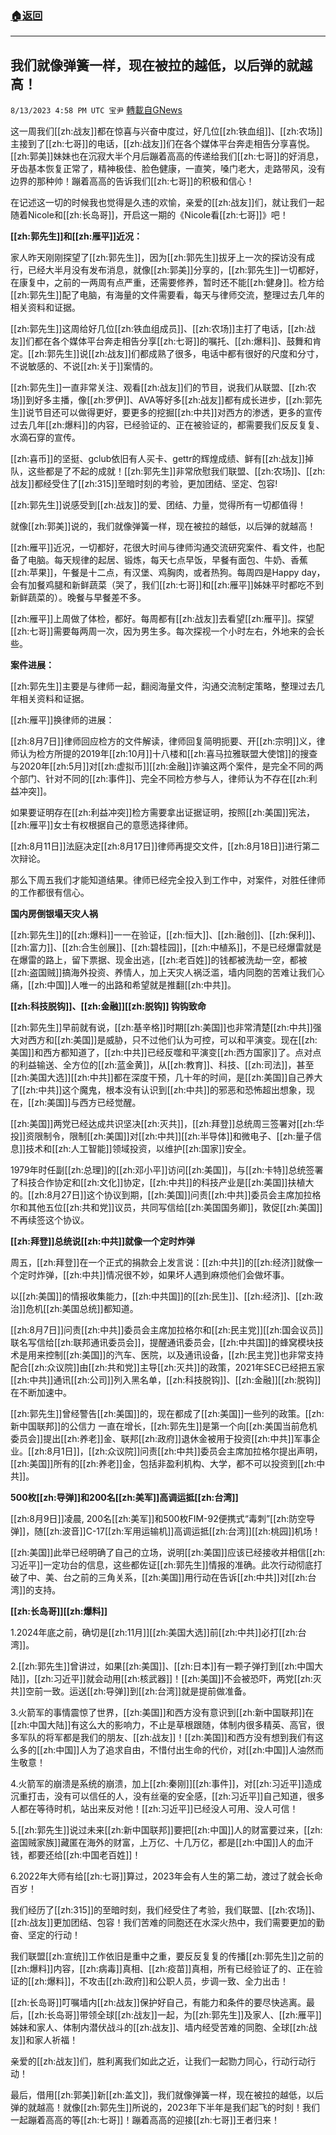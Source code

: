 ###  [:house:返回](README.md)
---


## 我们就像弹簧一样，现在被拉的越低，以后弹的就越高！
`8/13/2023 4:58 PM UTC 宝尹` [轉載自GNews](https://gnews.org/articles/1550291)

这一周我们[[zh:战友]]都在惊喜与兴奋中度过，好几位[[zh:铁血组]]、[[zh:农场]]主接到了[[zh:七哥]]的电话，[[zh:战友]]们在各个媒体平台奔走相告分享喜悦。[[zh:郭美]]妹妹也在沉寂大半个月后蹦着高高的传递给我们[[zh:七哥]]的好消息，牙齿基本恢复正常了，精神极佳、脸色健康，一直笑，嗓门老大，走路带风，没有边界的那种帅！蹦着高高的告诉我们[[zh:七哥]]的积极和信心！

在记述这一切的时候我也觉得是久违的欢愉，亲爱的[[zh:战友]]们，就让我们一起随着Nicole和[[zh:长岛哥]]，开启这一期的《Nicole看[[zh:七哥]]》吧！

**[[zh:郭先生]]和[[zh:雁平]]近况：**

家人昨天刚刚探望了[[zh:郭先生]]，因为[[zh:郭先生]]拔牙上一次的探访没有成行，已经大半月没有发布消息，就像[[zh:郭美]]分享的，[[zh:郭先生]]一切都好，在康复中，之前的一两周有点严重，还需要修养，暂时还不能[[zh:健身]]。检方给[[zh:郭先生]]配了电脑，有海量的文件需要看，每天与律师交流，整理过去几年的相关资料和证据。

[[zh:郭先生]]这周给好几位[[zh:铁血组成员]]、[[zh:农场]]主打了电话，[[zh:战友]]们都在各个媒体平台奔走相告分享[[zh:七哥]]的嘱托、[[zh:爆料]]、鼓舞和肯定。[[zh:郭先生]]说[[zh:战友]]们都成熟了很多，电话中都有很好的尺度和分寸，不说敏感的、不说[[zh:关于]]案情的。

[[zh:郭先生]]一直非常关注、观看[[zh:战友]]们的节目，说我们从联盟、[[zh:农场]]到好多主播，像[[zh:罗伊]]、AVA等好多[[zh:战友]]都有成长进步，[[zh:郭先生]]说节目还可以做得更好，要更多的挖掘[[zh:中共]]对西方的渗透，更多的宣传过去几年[[zh:爆料]]的内容，已经验证的、正在被验证的，都需要我们反反复复、水滴石穿的宣传。

[[zh:喜币]]的坚挺、gclub依旧有人买卡、gettr的辉煌成绩、鲜有[[zh:战友]]掉队，这些都是了不起的成就！[[zh:郭先生]]非常欣慰我们联盟、[[zh:农场]]、[[zh:战友]]都经受住了[[zh:315]]至暗时刻的考验，更加团结、坚定、包容!

[[zh:郭先生]]说感受到[[zh:战友]]的爱、团结、力量，觉得所有一切都值得！

就像[[zh:郭美]]说的，我们就像弹簧一样，现在被拉的越低，以后弹的就越高！

[[zh:雁平]]近况，一切都好，花很大时间与律师沟通交流研究案件、看文件，也配备了电脑。每天规律的起居、锻炼，每天七点早饭，早餐有面包、牛奶、香蕉[[zh:苹果]]，午餐是十二点，有汉堡、鸡胸肉，或者热狗。每周四是Happy day，会有加餐鸡腿和新鲜蔬菜（哭了，我们[[zh:七哥]]和[[zh:雁平]]姊妹平时都吃不到新鲜蔬菜的）。晚餐与早餐差不多。

[[zh:雁平]]上周做了体检，都好。每周都有[[zh:战友]]去看望[[zh:雁平]]。探望[[zh:七哥]]需要每两周一次，因为男生多。每次探视一个小时左右，外地来的会长些。

**案件进展：**

[[zh:郭先生]]主要是与律师一起，翻阅海量文件，沟通交流制定策略，整理过去几年相关资料和证据。

[[zh:雁平]]换律师的进展：

[[zh:8月7日]]律师回应检方的文件解读，律师回复简明扼要、开[[zh:宗明]]义，律师认为检方所提的2019年[[zh:10月]]十八楼和[[zh:喜马拉雅联盟大使馆]]的搜查与2020年[[zh:5月]]对[[zh:虚拟币]][[zh:金融]]诈骗这两个案件，是完全不同的两个部门、针对不同的[[zh:事件]]、完全不同检方参与人，律师认为不存在[[zh:利益冲突]]。

如果要证明存在[[zh:利益冲突]]检方需要拿出证据证明，按照[[zh:美国]]宪法，[[zh:雁平]]女士有权根据自己的意愿选择律师。

[[zh:8月11日]]法庭决定[[zh:8月17日]]律师再提交文件，[[zh:8月18日]]进行第二次辩论。

那么下周五我们才能知道结果。律师已经完全投入到工作中，对案件，对胜任律师的工作都很有信心。

**国内房倒银塌天灾人祸**

[[zh:郭先生]]的[[zh:爆料]]一一在验证，[[zh:恒大]]、[[zh:融创]]、[[zh:保利]]、[[zh:富力]]、[[zh:合生创展]]、[[zh:碧桂园]]，[[zh:中植系]]，不是已经爆雷就是在爆雷的路上，留下票据、现金出逃，[[zh:老百姓]]的钱都被洗劫一空，都被[[zh:盗国贼]]搞海外投资、养情人，加上天灾人祸泛滥，墙内同胞的苦难让我们心痛，[[zh:中国]]人唯一的出路和希望就是推翻[[zh:中共]]。

**[[zh:科技脱钩]]、[[zh:金融]][[zh:脱钩]] 钩钩致命**

[[zh:郭先生]]早前就有说，[[zh:基辛格]]时期[[zh:美国]]也非常清楚[[zh:中共]]强大对西方和[[zh:美国]]是威胁，只不过他们认为可控，可以和平演变。现在[[zh:美国]]和西方都知道了，[[zh:中共]]已经反噬和平演变[[zh:西方国家]]了。点对点的利益输送、全方位的[[zh:蓝金黄]]，从[[zh:教育]]、科技、[[zh:司法]]，甚至[[zh:美国大选]][[zh:中共]]都在深度干预，几十年的时间，是[[zh:美国]]自己养大了[[zh:中共]]这个魔鬼，根本没有认识到[[zh:中共]]的邪恶和恐怖超出想象，现在，[[zh:美国]]与西方已经觉醒。

[[zh:美国]]两党已经达成共识坚决[[zh:灭共]]，[[zh:拜登]]总统周三签署对[[zh:华投]]资限制令，限制[[zh:美国]]对[[zh:中共]][[zh:半导体]]和微电子、[[zh:量子信息]]技术和[[zh:人工智能]]领域投资，以维护[[zh:国家]]安全。

1979年时任副[[zh:总理]]的[[zh:邓小平]]访问[[zh:美国]]，与[[zh:卡特]]总统签署了科技合作协定和[[zh:文化]]协定，[[zh:中共]]的科技产业是[[zh:美国]]扶植大的。[[zh:8月27日]]这个协议到期，[[zh:美国]]问责[[zh:中共]]委员会主席加拉格尔和其他五位[[zh:共和党]]议员，共同写信给[[zh:美国国务卿]]，敦促[[zh:美国]]不再续签这个协议。

**[[zh:拜登]]总统说[[zh:中共]]就像一个定时炸弹**

周五，[[zh:拜登]]在一个正式的捐款会上发言说：[[zh:中共]]的[[zh:经济]]就像一个定时炸弹，[[zh:中共]]情况很不妙，如果坏人遇到麻烦他们会做坏事。

以[[zh:美国]]的情报收集能力，[[zh:中共国]]的[[zh:民生]]、[[zh:经济]]、[[zh:政治]]危机[[zh:美国总统]]都知道。

[[zh:8月7日]]问责[[zh:中共]]委员会主席加拉格尔和[[zh:民主党]][[zh:国会议员]]联名写信给[[zh:联邦通讯委员会]]，提醒通讯委员会，[[zh:中共国]]的蜂窝模块技术是用来控制[[zh:美国]]的汽车、医院，以及通讯设备，[[zh:民主党]]也非常支持配合[[zh:众议院]]由[[zh:共和党]]主导[[zh:灭共]]的政策，2021年SEC已经把五家[[zh:中共]]通讯[[zh:公司]]列入黑名单，[[zh:科技脱钩]]、[[zh:金融]][[zh:脱钩]]在不断加速中。

[[zh:郭先生]]曾经警告[[zh:美国]]的，现在都成了[[zh:美国]]一些列的政策。[[zh:新中国联邦]]的公信力 一直在增长，[[zh:郭先生]]是第一个向[[zh:美国当前危机委员会]]提出[[zh:养老]]金、联邦[[zh:政府]]退休金被用于投资[[zh:中共]]军事企业。[[zh:8月1日]]，[[zh:众议院]]问责[[zh:中共]]委员会主席加拉格尔提出声明，[[zh:美国]]所有的[[zh:养老]]金，包括非盈利机构、大学，都不可以投资到[[zh:中共]]。

**500枚[[zh:导弹]]和200名[[zh:美军]]高调运抵[[zh:台湾]]**

[[zh:8月9日]]凌晨, 200名[[zh:美军]]和500枚FIM-92便携式“毒刺”[[zh:防空导弹]]，随[[zh:波音]]C-17[[zh:军用运输机]]高调运抵[[zh:台湾]][[zh:桃园]]机场！

[[zh:美国]]此举已经明确了自己的立场，说明[[zh:美国]]应该已经接收并相信[[zh:习近平]]一定功台的信息，这些都佐证[[zh:郭先生]]情报的准确。此次行动彻底打破了中、美、台之前的三角关系，[[zh:美国]]用行动在告诉[[zh:中共]]对[[zh:台湾]]的支持。

**[[zh:长岛哥]][[zh:爆料]]**

1.2024年底之前，确切是[[zh:11月]][[zh:美国大选]]前[[zh:中共]]必打[[zh:台湾]]。

2.[[zh:郭先生]]曾讲过，如果[[zh:美国]]、[[zh:日本]]有一颗子弹打到[[zh:中国大陆]]，[[zh:习近平]]就会动用[[zh:核武器]]！[[zh:美国]]不会被恐吓，两党[[zh:灭共]]空前一致。运送[[zh:导弹]]到[[zh:台湾]]就是提前做准备。

3.火箭军的事情震惊了世界，[[zh:美国]]和西方没有意识到[[zh:新中国联邦]]在[[zh:中国大陆]]有这么大的影响力，不止是草根跟随，体制内很多精英、高官，很多军队的将军都是我们的朋友、[[zh:战友]]！[[zh:美国]]和西方没有想到我们有这么多的[[zh:中国]]人为了追求自由，不惜付出生命的代价，对[[zh:中国]]人油然而生敬意！

4.火箭军的崩溃是系统的崩溃，加上[[zh:秦刚]][[zh:事件]]，对[[zh:习近平]]造成沉重打击，没有可以信任的人，没有丝毫的安全感，[[zh:习近平]]自己知道，很多人都在等待时机，站出来反对他！[[zh:习近平]]已经没人可用、没人可信！

5.[[zh:郭先生]]说过未来[[zh:新中国联邦]]要把[[zh:中国]]人的财富要过来，[[zh:盗国贼家族]]藏匿在海外的财富，上万亿、十几万亿，都是[[zh:中国]]人的血汗钱，都要还给[[zh:中国老百姓]]！

6.2022年大师有给[[zh:七哥]]算过，2023年会有人生的第二劫，渡过了就会长命百岁！

我们经历了[[zh:315]]的至暗时刻，我们经受住了考验，我们联盟、[[zh:农场]]、[[zh:战友]]更加团结、包容！我们苦难的同胞还在水深火热中，我们需要更加的勤奋、坚定的行动！

我们联盟[[zh:宣统]]工作依旧是重中之重，要反反复复的传播[[zh:郭先生]]之前的[[zh:爆料]]内容，[[zh:病毒]]真相、[[zh:疫苗]]真相，所有已经验证了的、正在验证的[[zh:爆料]]，不攻击[[zh:政府]]和公职人员，步调一致、全力出击！

[[zh:长岛哥]]叮嘱墙内[[zh:战友]]保护好自己，有能力和条件的要尽快逃离。最后，[[zh:长岛哥]]带领全球[[zh:战友]]一起，为[[zh:郭先生]]及家人、[[zh:雁平]]姊妹和家人、体制内潜伏战斗的[[zh:战友]]、墙内经受苦难的同胞、全球[[zh:战友]]和家人祈福！

亲爱的[[zh:战友]]们，胜利离我们如此之近，让我们一起勠力同心，行动行动行动！

最后，借用[[zh:郭美]]新[[zh:盖文]]，我们就像弹簧一样，现在被拉的越低，以后弹的就越高！就像[[zh:郭先生]]所说的，2023年下半年是我们起飞的时刻！我们一起蹦着高高的等[[zh:七哥]]！蹦着高高的迎接[[zh:七哥]]王者归来！

